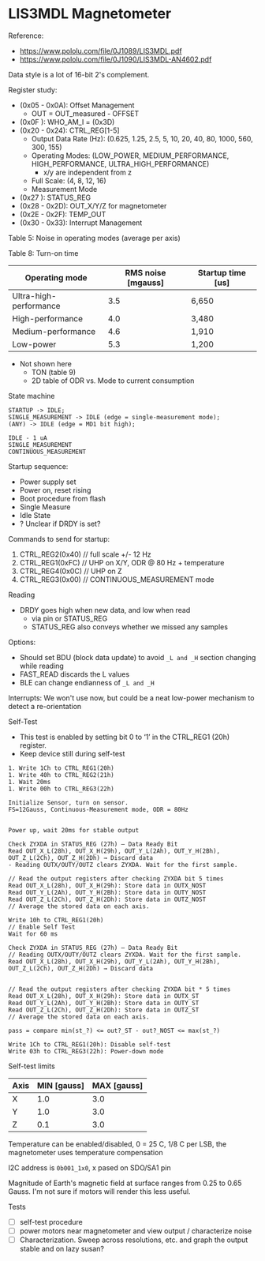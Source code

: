 # LIS3MDL Magnetometer

Reference:

- https://www.pololu.com/file/0J1089/LIS3MDL.pdf
- https://www.pololu.com/file/0J1090/LIS3MDL-AN4602.pdf

Data style is a lot of 16-bit 2's complement.

Register study:

- (0x05 - 0x0A): Offset Management
  - OUT = OUT_measured - OFFSET
- (0x0F ): WHO_AM_I = (0x3D)
- (0x20 - 0x24): CTRL_REG[1-5]
  - Output Data Rate (Hz): (0.625, 1.25, 2.5, 5, 10, 20, 40, 80, 1000, 560,
    300, 155)
  - Operating Modes: (LOW_POWER, MEDIUM_PERFORMANCE, HIGH_PERFORMANCE,
    ULTRA_HIGH_PERFORMANCE)
    - x/y are independent from z
  - Full Scale: (4, 8, 12, 16)
  - Measurement Mode
- (0x27 ): STATUS_REG
- (0x28 - 0x2D): OUT_X/Y/Z for magnetometer
- (0x2E - 0x2F): TEMP_OUT
- (0x30 - 0x33): Interrupt Management

Table 5: Noise in operating modes (average per axis)

Table 8: Turn-on time

| Operating mode         | RMS noise [mgauss] | Startup time [us] |
| ---------------------- | ------------------ | ----------------- |
| Ultra-high-performance | 3.5                | 6,650             |
| High-performance       | 4.0                | 3,480             |
| Medium-performance     | 4.6                | 1,910             |
| Low-power              | 5.3                | 1,200             |

- Not shown here
  - TON (table 9)
  - 2D table of ODR vs. Mode to current consumption

State machine

```
STARTUP -> IDLE;
SINGLE_MEASUREMENT -> IDLE (edge = single-measurement mode);
(ANY) -> IDLE (edge = MD1 bit high);

IDLE - 1 uA
SINGLE_MEASUREMENT
CONTINUOUS_MEASUREMENT
```

Startup sequence:

- Power supply set
- Power on, reset rising
- Boot procedure from flash
- Single Measure
- Idle State
- ? Unclear if DRDY is set?

Commands to send for startup:

1. CTRL_REG2(0x40) // full scale +/- 12 Hz
2. CTRL_REG1(0xFC) // UHP on X/Y, ODR @ 80 Hz + temperature
3. CTRL_REG4(0x0C) // UHP on Z
4. CTRL_REG3(0x00) // CONTINUOUS_MEASUREMENT mode

Reading

- DRDY goes high when new data, and low when read
  - via pin or STATUS_REG
  - STATUS_REG also conveys whether we missed any samples

Options:

- Should set BDU (block data update) to avoid `_L and _H` section changing while
  reading
- FAST_READ discards the L values
- BLE can change endianness of `_L and _H`

Interrupts: We won't use now, but could be a neat low-power mechanism to detect
a re-orientation

Self-Test

- This test is enabled by setting bit 0 to ‘1’ in the CTRL_REG1 (20h) register.
- Keep device still during self-test

```
1. Write 1Ch to CTRL_REG1(20h)
1. Write 40h to CTRL_REG2(21h)
1. Wait 20ms
1. Write 00h to CTRL_REG3(22h)

Initialize Sensor, turn on sensor.
FS=12Gauss, Continuous-Measurement mode, ODR = 80Hz


Power up, wait 20ms for stable output

Check ZYXDA in STATUS_REG (27h) – Data Ready Bit
Read OUT_X_L(28h), OUT_X_H(29h), OUT_Y_L(2Ah), OUT_Y_H(2Bh), OUT_Z_L(2Ch), OUT_Z_H(2Dh) → Discard data
- Reading OUTX/OUTY/OUTZ clears ZYXDA. Wait for the first sample.

// Read the output registers after checking ZYXDA bit 5 times
Read OUT_X_L(28h), OUT_X_H(29h): Store data in OUTX_NOST
Read OUT_Y_L(2Ah), OUT_Y_H(2Bh): Store data in OUTY_NOST
Read OUT_Z_L(2Ch), OUT_Z_H(2Dh): Store data in OUTZ_NOST
// Average the stored data on each axis.

Write 10h to CTRL_REG1(20h)
// Enable Self Test
Wait for 60 ms

Check ZYXDA in STATUS_REG (27h) – Data Ready Bit
// Reading OUTX/OUTY/OUTZ clears ZYXDA. Wait for the first sample.
Read OUT_X_L(28h), OUT_X_H(29h), OUT_Y_L(2Ah), OUT_Y_H(2Bh), OUT_Z_L(2Ch), OUT_Z_H(2Dh) → Discard data


// Read the output registers after checking ZYXDA bit * 5 times
Read OUT_X_L(28h), OUT_X_H(29h): Store data in OUTX_ST
Read OUT_Y_L(2Ah), OUT_Y_H(2Bh): Store data in OUTY_ST
Read OUT_Z_L(2Ch), OUT_Z_H(2Dh): Store data in OUTZ_ST
// Average the stored data on each axis.

pass = compare min(st_?) <= out?_ST - out?_NOST <= max(st_?)

Write 1Ch to CTRL_REG1(20h): Disable self-test
Write 03h to CTRL_REG3(22h): Power-down mode
```

Self-test limits

| Axis | MIN [gauss] | MAX [gauss] |
| ---- | ----------- | ----------- |
| X    | 1.0         | 3.0         |
| Y    | 1.0         | 3.0         |
| Z    | 0.1         | 3.0         |

Temperature can be enabled/disabled, 0 = 25 C, 1/8 C per LSB, the magnetometer
uses temperature compensation

I2C address is `0b001_1x0`, x pased on SDO/SA1 pin

Magnitude of Earth's magnetic field at surface ranges from 0.25 to 0.65 Gauss.
I'm not sure if motors will render this less useful.

Tests

- [ ] self-test procedure
- [ ] power motors near magnetometer and view output / characterize noise
- [ ] Characterization. Sweep across resolutions, etc. and graph the output
      stable and on lazy susan?
